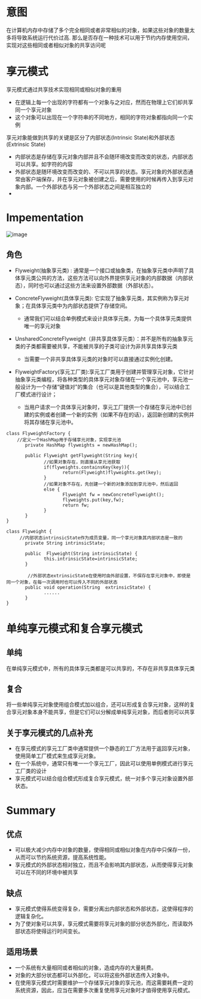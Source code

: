 # 意图

在计算机内存中存储了多个完全相同或者非常相似的对象，如果这些对象的数量太多将导致系统运行代价过高. 那么是否存在一种技术可以用于节约内存使用空间，实现对这些相同或者相似对象的共享访问呢

# 享元模式
享元模式通过共享技术实现相同或相似对象的重用
* 在逻辑上每一个出现的字符都有一个对象与之对应，然而在物理上它们却共享同一个享元对象
* 这个对象可以出现在一个字符串的不同地方，相同的字符对象都指向同一个实例

享元对象能做到共享的关键是区分了内部状态(Intrinsic State)和外部状态(Extrinsic State)
* 内部状态是存储在享元对象内部并且不会随环境改变而改变的状态，内部状态可以共享。如字符的内容
* 外部状态是随环境改变而改变的、不可以共享的状态。享元对象的外部状态通常由客户端保存，并在享元对象被创建之后，需要使用的时候再传入到享元对象内部。一个外部状态与另一个外部状态之间是相互独立的
*


# Impementation
![image](https://user-images.githubusercontent.com/27160394/140526219-2b2d364c-032f-4cec-a4f2-937f5f0a7343.png)

## 角色
* Flyweight(抽象享元类) : 通常是一个接口或抽象类，在抽象享元类中声明了具体享元类公共的方法，这些方法可以向外界提供享元对象的内部数据（内部状态），同时也可以通过这些方法来设置外部数据（外部状态）。
* ConcreteFlyweight(具体享元类): 它实现了抽象享元类，其实例称为享元对象；在具体享元类中为内部状态提供了存储空间。
  * 通常我们可以结合单例模式来设计具体享元类，为每一个具体享元类提供唯一的享元对象

* UnsharedConcreteFlyweight（非共享具体享元类）：并不是所有的抽象享元类的子类都需要被共享，不能被共享的子类可设计为非共享具体享元类
  * 当需要一个非共享具体享元类的对象时可以直接通过实例化创建。
 
* FlyweightFactory(享元工厂类):享元工厂类用于创建并管理享元对象，它针对抽象享元类编程，将各种类型的具体享元对象存储在一个享元池中，享元池一般设计为一个存储“键值对”的集合（也可以是其他类型的集合），可以结合工厂模式进行设计；
  * 当用户请求一个具体享元对象时，享元工厂提供一个存储在享元池中已创建的实例或者创建一个新的实例（如果不存在的话），返回新创建的实例并将其存储在享元池中。

```
class FlyweightFactory {
    //定义一个HashMap用于存储享元对象，实现享元池
       private HashMap flyweights = newHashMap();
      
       public Flyweight getFlyweight(String key){
              //如果对象存在，则直接从享元池获取
              if(flyweights.containsKey(key)){
                     return(Flyweight)flyweights.get(key);
              }
              //如果对象不存在，先创建一个新的对象添加到享元池中，然后返回
              else {
                     Flyweight fw = newConcreteFlyweight();
                     flyweights.put(key,fw);
                     return fw;
              }
       }
}

class Flyweight {
     //内部状态intrinsicState作为成员变量，同一个享元对象其内部状态是一致的
       private String intrinsicState;
      
       public  Flyweight(String intrinsicState) {
              this.intrinsicState=intrinsicState;
       }
      
        //外部状态extrinsicState在使用时由外部设置，不保存在享元对象中，即使是同一个对象，在每一次调用时也可以传入不同的外部状态
       public void operation(String  extrinsicState) {
              ......
       }     
}
```
# 单纯享元模式和复合享元模式
## 单纯
在单纯享元模式中，所有的具体享元类都是可以共享的，不存在非共享具体享元类
## 复合
将一些单纯享元对象使用组合模式加以组合，还可以形成复合享元对象，这样的复合享元对象本身不能共享，但是它们可以分解成单纯享元对象，而后者则可以共享

## 关于享元模式的几点补充
* 在享元模式的享元工厂类中通常提供一个静态的工厂方法用于返回享元对象，使用简单工厂模式来生成享元对象。
* 在一个系统中，通常只有唯一一个享元工厂，因此可以使用单例模式进行享元工厂类的设计
* 享元模式可以结合组合模式形成复合享元模式，统一对多个享元对象设置外部状态。


# Summary

## 优点
* 可以极大减少内存中对象的数量，使得相同或相似对象在内存中只保存一份，从而可以节约系统资源，提高系统性能。
* 享元模式的外部状态相对独立，而且不会影响其内部状态，从而使得享元对象可以在不同的环境中被共享

## 缺点
* 享元模式使得系统变得复杂，需要分离出内部状态和外部状态，这使得程序的逻辑复杂化。
* 为了使对象可以共享，享元模式需要将享元对象的部分状态外部化，而读取外部状态将使得运行时间变长。

## 适用场景
* 一个系统有大量相同或者相似的对象，造成内存的大量耗费。
* 对象的大部分状态都可以外部化，可以将这些外部状态传入对象中。
* 在使用享元模式时需要维护一个存储享元对象的享元池，而这需要耗费一定的系统资源，因此，应当在需要多次重复使用享元对象时才值得使用享元模式。
